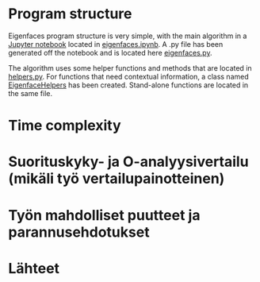 # Program structure
Eigenfaces program structure is very simple, with the main algorithm in a [Jupyter notebook](https://jupyter.org/) located in [eigenfaces.ipynb](https://github.com/ni-eminen/eigenface/blob/master/src/eigenfaces.ipynb). A .py file has been generated off the notebook and is located here [eigenfaces.py](https://github.com/ni-eminen/eigenface/blob/master/src/eigenfaces.py).

The algorithm uses some helper functions and methods that are located in [helpers.py](https://github.com/ni-eminen/eigenface/blob/master/src/helpers.py). For functions that need contextual information, a class named [EigenfaceHelpers](https://github.com/ni-eminen/eigenface/blob/44b492de480c874266d4333b446b2bf9aec4646f/src/helpers.py#L10) has been created. Stand-alone functions are located in the same file.

# Time complexity

# Suorituskyky- ja O-analyysivertailu (mikäli työ vertailupainotteinen)
# Työn mahdolliset puutteet ja parannusehdotukset
# Lähteet
